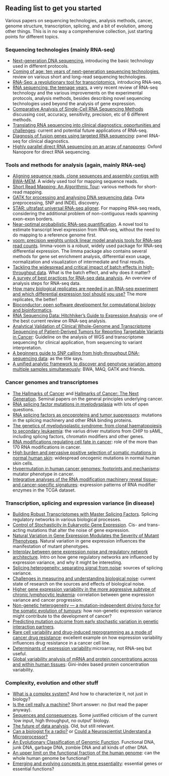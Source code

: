 ## Reading list to get you started

Various papers on sequencing technologies, analysis methods, cancer, genome
structure, transcription, splicing, and a bit of evolution, among other things.
This is in no way a comprehensive collection, just starting points for different
topics.

### Sequencing technologies (mainly RNA-seq)

- [Next-generation DNA sequencing](https://doi.org/10.1038/nbt1486), introducing
  the basic technology used in different protocols.
- [Coming of age: ten years of next-generation sequencing
  technologies](https://doi.org/10.1038/nrg.2016.49), review on various short
  and long-read sequencing technologies.
- [RNA-Seq: a revolutionary tool for
  transcriptomics](https://doi.org/10.1038/nrg2484), introducing RNA-seq.
- [RNA sequencing: the teenage
  years](https://doi.org/10.1038/s41576-019-0150-2), a very recent review of
  RNA-seq technology and the various improvements on the experimental protocols,
  analysis methods, besides describing novel sequencing technologies used beyond
  the analysis of gene expression.
- [Comparative Analysis of Single-Cell RNA Sequencing
  Methods](https://doi.org/10.1016/j.molcel.2017.01.023) discussing cost,
  accuracy, sensitivity, precision, etc of 6 different methods.
- [Translating RNA sequencing into clinical diagnostics: opportunities and
  challenges](https://doi.org/10.1038/nrg.2016.10): current and potential future
  applications of RNA-seq.
- [Diagnosis of fusion genes using targeted RNA
  sequencing](https://doi.org/10.1038/s41467-019-09374-9): panel RNA-seq for
  clinical diagnostics.
- [Highly parallel direct RNA sequencing on an array of
  nanopores](https://doi.org/10.1038/nmeth.4577): Oxford Nanopore for direct RNA
  sequencing.

### Tools and methods for analysis (again, mainly RNA-seq)

- [Aligning sequence reads, clone sequences and assembly contigs with
  BWA-MEM](https://arxiv.org/abs/1303.3997). A widely used tool for mapping
  sequence reads.
- [Short Read Mapping: An Algorithmic
  Tour](https://doi.org/10.1109/JPROC.2015.2455551): various methods for
  short-read mapping.
- [GATK for processing and analysing DNA sequencing
  data](https://doi.org/10.1101/gr.107524.110). Data preprocessing, SNP and
  INDEL discovery.
- [STAR: ultrafast universal RNA-seq
  aligner](https://doi.org/10.1093/bioinformatics/bts635). For mapping RNA-seq
  reads, considering the additional problem of non-contiguous reads spanning
  exon-exon borders.
- [Near-optimal probabilistic RNA-seq
  quantification](https://doi.org/10.1038/nbt.3519). A novel tool to estimate
  transcript level expression from RNA-seq, without the need to do mapping to a
  reference genome first.
- [voom: precision weights unlock linear model analysis tools for RNA-seq read
  counts](https://doi.org/10.1186/gb-2014-15-2-r29). limma-voom is a robust,
  widely used package for RNA-seq differential expression. The limma package
  also contains several methods for gene set enrichment analysis, differential
  exon usage, normalization and visualization of intermediate and final results.
- [Tackling the widespread and critical impact of batch effects in
  high-throughput data](https://doi.org/10.1038/nrg2825). What is the batch
  effect, and why does it matter?
- [A survey of best practices for RNA-seq data
  analysis](https://doi.org/10.1186/s13059-016-0881-8). An overview of analysis
  steps for RNA-seq data.
- [How many biological replicates are needed in an RNA-seq experiment and which
  differential expression tool should you
  use?](https://doi.org/10.1261/rna.053959.115) The more replicates, the
  better!
- [Bioconductor: open software development for computational biology and
  bioinformatics](https://doi.org/10.1186/gb-2004-5-10-r80).
- [RNA Sequencing Data: Hitchhiker’s Guide to Expression
  Analysis](https://doi.org/10.1146/annurev-biodatasci-072018-021255): one of
  the best current review on RNA-seq analysis.
- [Analytical Validation of Clinical Whole-Genome and Transcriptome Sequencing
  of Patient-Derived Tumors for Reporting Targetable Variants in
  Cancer](https://doi.org/10.1016/j.jmoldx.2018.06.007): Guideline on the analysis of
  WGS and transcriptome sequencing for clinical application, from sequencing to
  variant interpretation.
- [A beginners guide to SNP calling from high-throughput DNA-sequencing
  data](https://doi.org/10.1007/s00439-012-1213-z): as the title says.
- [A unified analytic framework to discover and genotype variation among
  multiple samples simultaneously](https://doi.org/10.1038/ng.806): BWA, MAQ,
  GATK and friends.

### Cancer genomes and transcriptomes

- [The Hallmarks of Cancer](https://doi.org/10.1016/S0092-8674%2800%2981683-9)
  and [Hallmarks of Cancer: The Next
  Generation](https://doi.org/10.1016/j.cell.2011.02.013). Seminal papers on the
  general principles underlying cancer.
- [RNA splicing factor mutations in
  myelodysplasia](https://doi.org/10.1182/blood-2017-02-692715) with lots of
  open questions.
- [RNA splicing factors as oncoproteins and tumor
  suppressors](https://doi.org/10.1038/nrc.2016.51): mutations in the splicing
  machinery and other RNA binding proteins.
- [The genetics of myelodysplastic syndrome: from clonal haematopoiesis to
  secondary leukaemia](https://doi.org/10.1038/nrc.2016.112): the varius driver
  mutations from CHIP to sAML, including splicng factors, chromatin modifiers
  and other genes.
- [RNA modifications regulating cell fate in
  cancer](https://doi.org/10.1038/s41556-019-0319-0): role of the more than 170
  RNA modifications in cancer.
- [High burden and pervasive positive selection of somatic mutations in normal
  human skin](https://doi.org/10.1126/science.aaa6806): widespread oncogenic
  mutations in normal human skin cells.
- [Hypermutation in human cancer genomes: footprints and
  mechanisms](https://doi.org/10.1038/nrc3816): mutator phenotype in cancer.
- [Integrative analyses of the RNA modification machinery reveal tissue- and
  cancer-specific signatures](https://doi.org/10.1101/830968): expression
  patterns of RNA modifier enzymes in the TCGA dataset.

### Transcription, splicing and expression variance (in disease)

- [Building Robust Transcriptomes with Master Splicing
  Factors](https://doi.org/10.1016/j.cell.2014.09.054). Splicing regulatory
  networks in various biological processes.
- [Control of Stochasticity in Eukaryotic Gene
  Expression](https://doi.org/10.1126/science.1098641). Cis- and trans-acting
  mutations that alter the noise of gene expression.
- [Natural Variation in Gene Expression Modulates the Severity of Mutant
  Phenotypes](https://doi.org/10.1016/j.cell.2015.06.037). Natural variation in
  gene expression influences the manifestation of mutant phenotypes.
- [Interplay between gene expression noise and regulatory network
  architecture](https://doi.org/10.1016/j.tig.2012.01.006). Intro on how gene
  regulatory networks are influenced by expression variance, and why it might be
  interesting.
- [Splicing heterogeneity: separating signal from
  noise](https://doi.org/10.1186/s13059-018-1467-4): sources of splicing
  variance.
- [Challenges in measuring and understanding biological
  noise](https://doi.org/10.1038/s41576-019-0130-6): current state of research
  on the sources and effects of biological noise.
- [Higher gene expression variability in the more aggressive subtype of chronic
  lymphocytic leukemia](https://doi.org/10.1186/s13073-014-0125-z): correlation
  between gene expression variance and cancer progression.
- [Non-genetic heterogeneity — a mutation-independent driving force for the
  somatic evolution of tumours](https://doi.org/10.1038/nrg2556): how
  non-genetic expression variance might contribute to the development of cancer?
- [Predicting mutation outcome from early stochastic variation in genetic
  interaction partners](https://doi.org/10.1038/nature10665).
- [Rare cell variability and drug-induced reprogramming as a mode of cancer drug
  resistance](https://doi.org/10.1038/nature22794): excellent example on how
  expression variability influences drug resistance in a cancer cell line.
- [Determinants of expression
  variability](https://doi.org/10.1093/nar/gkt1364):microarray, not RNA-seq but
  useful.
- [Global variability analysis of mRNA and protein concentrations across and
  within human tissues](https://doi.org/10.1093/nargab/lqz010): Gini-index based
  protein concentration variability.

### Complexity, evolution and other stuff

- [What is a complex system?](https://doi.org/10.1007/s13194-012-0056-8) And how
  to characterize it, not just in biology?
- [Is the cell really a machine?](https://doi.org/10.1016/j.jtbi.2019.06.002)
  Short answer: no (but read the paper anyway).
- [Sequences and consequences](https://doi.org/10.1098/rstb.2009.0221). Some
  justified criticism of the current 'low input, high throughput, no output'
  biology.
- [The future of data analysis](https://www.jstor.org/stable/2237638). Old, but
  still relevant.
- [Can a biologist fix a
  radio?](https://doi.org/10.1016/S1535-6108%2802%2900133-2) or [Could a
  Neuroscientist Understand a
  Microprocessor?](https://doi.org/10.1371/journal.pcbi.1005268)
- [An Evolutionary Classification of Genomic
  Function](https://doi.org/10.1093/gbe/evv021). Functional DNA, junk DNA,
  garbage DNA, zombie DNA and all kinds of other DNA.
- [An upper limit on the functional fraction of the human
  genome](https://doi.org/10.1093/gbe/evx121): can the whole human genome be
  functional?
- [Emerging and evolving concepts in gene
  essentiality](https://doi.org/10.1038/nrg.2017.74): essential genes or
  essential functions?
